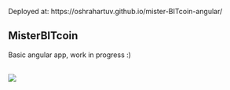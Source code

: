 <p>Deployed at: https://oshrahartuv.github.io/mister-BITcoin-angular/</p>

<h2>MisterBITcoin</h2>

<p>Basic angular app, work in progress :)</p>

<br>

<img src="https://res.cloudinary.com/or21321/image/upload/v1658846311/misterbitcoin-angular-fixed_zlibcm.png" />

